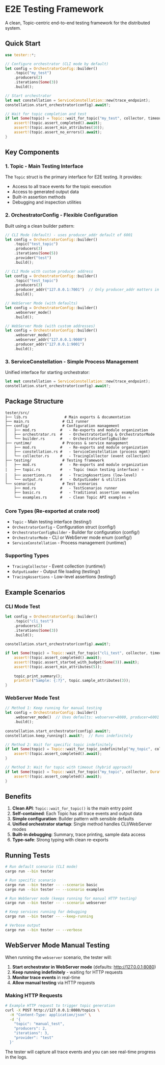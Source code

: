 # E2E Testing Framework

A clean, Topic-centric end-to-end testing framework for the distributed system.

## Quick Start

```rust
use tester::*;

// Configure orchestrator (CLI mode by default)  
let config = OrchestratorConfig::builder()
    .topic("my_test")
    .producers(2) 
    .iterations(Some(3))
    .build();

// Start orchestrator
let mut constellation = ServiceConstellation::new(trace_endpoint);
constellation.start_orchestrator(config).await?;

// Wait for topic completion and test
if let Some(topic) = Topic::wait_for_topic("my_test", collector, timeout).await {
    assert!(topic.assert_completed().await);
    assert!(topic.assert_min_attributes(10));
    assert!(topic.assert_no_errors().await);
}
```

## Key Components

### 1. **Topic** - Main Testing Interface
The `Topic` struct is the primary interface for E2E testing. It provides:
- Access to all trace events for the topic execution
- Access to generated output data  
- Built-in assertion methods
- Debugging and inspection utilities

### 2. **OrchestratorConfig** - Flexible Configuration
Built using a clean builder pattern:

```rust
// CLI Mode (default) - uses producer_addr default of 6001
let config = OrchestratorConfig::builder()
    .topic("test_topic")
    .producers(3)
    .iterations(Some(5))
    .provider("test") 
    .build();

// CLI Mode with custom producer address
let config = OrchestratorConfig::builder()
    .topic("test_topic")
    .producers(3)
    .producer_addr("127.0.0.1:7001")  // Only producer_addr matters in CLI mode
    .build();

// WebServer Mode (with defaults)
let config = OrchestratorConfig::builder()
    .webserver_mode()
    .build();

// WebServer Mode (with custom addresses)
let config = OrchestratorConfig::builder()
    .webserver_mode()
    .webserver_addr("127.0.0.1:9000")
    .producer_addr("127.0.0.1:9001")
    .build();
```

### 3. **ServiceConstellation** - Simple Process Management
Unified interface for starting orchestrator:

```rust
let mut constellation = ServiceConstellation::new(trace_endpoint);
constellation.start_orchestrator(config).await?;
```

## Package Structure

```
tester/src/
├── lib.rs                 # Main exports & documentation
├── main.rs               # CLI runner
├── config/               # Configuration management
│   ├── mod.rs           #   - Re-exports and module organization
│   ├── orchestrator.rs  #   - OrchestratorConfig & OrchestratorMode
│   └── builder.rs       #   - OrchestratorConfigBuilder
├── runtime/              # Process & service management  
│   ├── mod.rs           #   - Re-exports and module organization
│   ├── constellation.rs #   - ServiceConstellation (process mgmt)
│   └── collector.rs     #   - TracingCollector (event collection)
├── testing/              # Testing framework
│   ├── mod.rs           #   - Re-exports and module organization
│   ├── topic.rs         #   - Topic (main testing interface) ⭐
│   ├── assertions.rs    #   - TracingAssertions (low-level)
│   └── output.rs        #   - OutputLoader & utilities
└── scenarios/            # Test scenarios
    ├── mod.rs           #   - TestScenarios runner
    ├── basic.rs         #   - Traditional assertion examples
    └── examples.rs      #   - Clean Topic API examples ⭐
```

### Core Types (Re-exported at crate root)
- `Topic` - Main testing interface (testing/)
- `OrchestratorConfig` - Configuration struct (config/)
- `OrchestratorConfigBuilder` - Builder for configuration (config/)
- `OrchestratorMode` - CLI or WebServer mode enum (config/)
- `ServiceConstellation` - Process management (runtime/)

### Supporting Types  
- `TracingCollector` - Event collection (runtime/)
- `OutputLoader` - Output file loading (testing/)
- `TracingAssertions` - Low-level assertions (testing/)

## Example Scenarios

### CLI Mode Test
```rust
let config = OrchestratorConfig::builder()
    .topic("cli_test")
    .producers(2)
    .iterations(Some(3))
    .build();
    
constellation.start_orchestrator(config).await?;

if let Some(topic) = Topic::wait_for_topic("cli_test", collector, timeout).await {
    assert!(topic.assert_completed().await);
    assert!(topic.assert_started_with_budget(Some(3)).await);
    assert!(topic.assert_min_attributes(5));
    
    topic.print_summary();
    println!("Sample: {:?}", topic.sample_attributes(3));
}
```

### WebServer Mode Test  
```rust
// Method 1: Keep running for manual testing
let config = OrchestratorConfig::builder()
    .webserver_mode()  // Uses defaults: webserver=8080, producer=6001
    .build();
    
constellation.start_orchestrator(config).await?;
constellation.keep_running().await?;  // Runs indefinitely

// Method 2: Wait for specific topic indefinitely  
if let Some(topic) = Topic::wait_for_topic_indefinitely("my_topic", collector).await {
    assert!(topic.assert_completed().await);
}

// Method 3: Wait for topic with timeout (hybrid approach)
if let Some(topic) = Topic::wait_for_topic("my_topic", collector, Duration::from_secs(60)).await {
    assert!(topic.assert_completed().await);
}
```

## Benefits

1. **Clean API**: `Topic::wait_for_topic()` is the main entry point
2. **Self-contained**: Each Topic has all trace events and output data
3. **Simple configuration**: Builder pattern with sensible defaults
4. **Unified orchestrator startup**: Single method handles CLI/WebServer modes
5. **Built-in debugging**: Summary, trace printing, sample data access
6. **Type-safe**: Strong typing with clean re-exports

## Running Tests

```bash
# Run default scenario (CLI mode)
cargo run --bin tester

# Run specific scenario
cargo run --bin tester -- --scenario basic
cargo run --bin tester -- --scenario examples  

# Run WebServer mode (keeps running for manual HTTP testing)
cargo run --bin tester -- --scenario webserver

# Keep services running for debugging
cargo run --bin tester -- --keep-running

# Verbose output
cargo run --bin tester -- --verbose
```

## WebServer Mode Manual Testing

When running the `webserver` scenario, the tester will:

1. **Start orchestrator in WebServer mode** (defaults: http://127.0.0.1:8080)
2. **Keep running indefinitely** - waiting for HTTP requests
3. **Monitor trace events** in real-time
4. **Allow manual testing** via HTTP requests

### Making HTTP Requests

```bash
# Example HTTP request to trigger topic generation
curl -X POST http://127.0.0.1:8080/topics \
  -H "Content-Type: application/json" \
  -d '{
    "topic": "manual_test",
    "producers": 2,
    "iterations": 3,
    "provider": "test"
  }'
```

The tester will capture all trace events and you can see real-time progress in the logs.